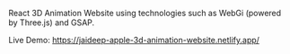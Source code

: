 
React 3D Animation Website using technologies such as WebGi (powered by Three.js) and GSAP.

Live Demo: https://jaideep-apple-3d-animation-website.netlify.app/
